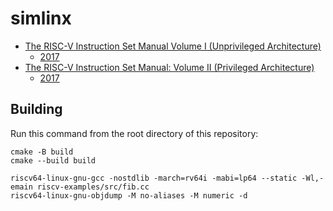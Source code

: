 # simlinx

* [The RISC-V Instruction Set Manual Volume I (Unprivileged Architecture)](https://drive.google.com/file/d/1uviu1nH-tScFfgrovvFCrj7Omv8tFtkp/view)
  * [2017](https://riscv.org/wp-content/uploads/2017/05/riscv-spec-v2.2.pdf)
* [The RISC-V Instruction Set Manual: Volume II (Privileged Architecture)](https://drive.google.com/file/d/17GeetSnT5wW3xNuAHI95-SI1gPGd5sJ_/view)
  * [2017](https://riscv.org/wp-content/uploads/2017/05/riscv-privileged-v1.10.pdf)


## Building
Run this command from the root directory of this repository:
```shell
cmake -B build
cmake --build build
```

```
riscv64-linux-gnu-gcc -nostdlib -march=rv64i -mabi=lp64 --static -Wl,-emain riscv-examples/src/fib.cc
riscv64-linux-gnu-objdump -M no-aliases -M numeric -d
```